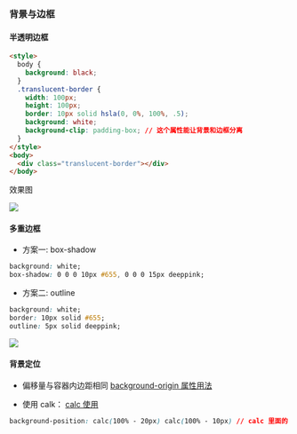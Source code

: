 ### 背景与边框

#### 半透明边框

```html
<style>
  body {
    background: black;
  }
  .translucent-border {
    width: 100px;
    height: 100px;
    border: 10px solid hsla(0, 0%, 100%, .5);
    background: white;
    background-clip: padding-box; // 这个属性能让背景和边框分离
  }
</style>
<body>
  <div class="translucent-border"></div>
</body>
```

效果图

![](http://with.muyunyun.cn/8e59c47dabc2eef7eb923b25811d1e44.jpg-200)

#### 多重边框

* 方案一: box-shadow

```css
background: white;
box-shadow: 0 0 0 10px #655, 0 0 0 15px deeppink;
```

* 方案二: outline

```css
background: white;
border: 10px solid #655;
outline: 5px solid deeppink;
```

![](http://with.muyunyun.cn/622ab7417df7af16671522a3849690b7.jpg-200)

#### 背景定位

* 偏移量与容器内边距相同
[background-origin 属性用法](http://play.csssecrets.io/background-origin)

* 使用 calk：
[calc 使用](http://dabblet.com/gist/b5fcb42d055427ab6c1a)

```css
background-position: calc(100% - 20px) calc(100% - 10px) // calc 里面的 -、+ 前后要各加个空格
```

